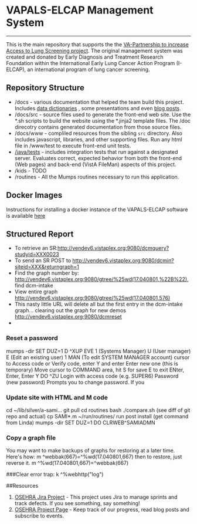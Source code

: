 # VAPALS-ELCAP Management System

---------------------------------------------------

This is the main repository that supports the
the [VA-Partnership to increase Access to Lung Screening project](http://va-pals.org/). The original management system
was created and donated by Early Diagnosis and Treatment Research Foundation within the International Early Lung Cancer
Action Program (I-ELCAP), an international program of lung cancer screening.


## Repository Structure


* /docs - various documentation that helped the team build this project. Includes [data dictionaries](/docs/form-fields)
  , some presentations and even [blog posts](/docs/blogposts).
* /docs/src - source files used to generate the front-end web site. Use the *.sh scripts to build the website using
  the *.jinja2 template files. The /doc direcotry contains generated documentation from those source files.
* /docs/www - compliled resources from the sibling `src` directory. Also includes javascript, libraries, and other
  supporting files. Run any html file in /www/test to execute front-end unit tests.
* [/java/tests](java/tests/README.md) - includes integration tests that run against a designated server. Evaluates
  correct, expected behavior from both the front-end (Web pages) and back-end (VistA FileMan) aspects of this project.
* /kids - TODO
* /routines - All the Mumps routines necessary to run this application.

## Docker Images

Instructions for installing a docker instance of the VAPALS-ELCAP software is
available [here](https://hub.docker.com/r/osehra/va-pals/)

## Structured Report

- To retrieve an SR:http://vendev6.vistaplex.org:9080/dcmquery?studyid=XXX0023
- To send an SR POST to http://vendev6.vistaplex.org:9080/dcmin?siteid=XXX&returngraph=1
- Find the graph number by: http://vendev6.vistaplex.org:9080/gtree/%25wd(17.040801,%22B%22), find dcm-intake
- View entire graph http://vendev6.vistaplex.org:9080/gtree/%25wd(17.040801,576)
- This nasty little URL will delete all but the first entry in the dcm-intake graph... clearing out the graph for new
  demos http://vendev6.vistaplex.org:9080/dcmreset
- 

### Reset a password
mumps -dir
SET DUZ=1
D ^XUP
EVE
1 (Systems Manager)
U (User manager)
E (Edit an existing user)
1
MAN (To edit SYSTEM MANAGER account)
cursor to Access code or Verify code, enter Y and enter
Enter new one (this is temporary)
Move cursor to COMMAND area, hit S for save
E to exit
ENter, Enter, Enter
Y
DO ^ZU
Login with access code (e.g. SUPER6)
Password (new password)
Prompts you to change password. If you

### Update site with HTML and M code
cd ~/lib/silver/a-sami...
git pull
cd routines
bash ./compare.sh (see diff of git repo and actual)
cp SAMI*.m ~/run/routines/
run post install (get command from Linda)
mumps -dir 
SET DUZ=1
DO CLRWEB^SAMIADMN

### Copy a graph file
You may want to make backups of graphs for restoring at a later time. Here's how:
m ^webbak(667)=^%wd(17.040801,667)
then to restore, just reverse it.
m ^%wd(17.040801,667)=^webbak(667)

###Clear error trap:
k ^%webhttp("log")

##Resources
1. [OSEHRA Jira Project](https://issues.osehra.org/secure/RapidBoard.jspa?projectKey=VAP) - This project uses Jira to
   manage sprints and track defects. If you see something, say something!
2. [OSEHRA Project Page](https://www.osehra.org/groups/va-pals-open-source-project-group) - Keep track of our progress,
   read blog posts and subscribe to events.
